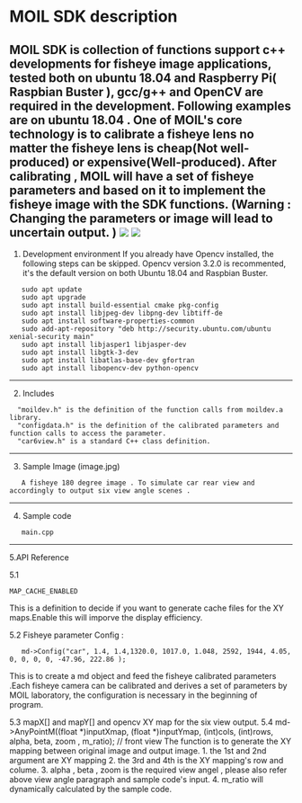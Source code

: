 MOIL SDK description
============================================================================================================================
MOIL SDK is collection of functions support c++ developments for fisheye image applications, tested both on ubuntu 18.04 and Raspberry Pi( Raspbian Buster ), gcc/g++ and OpenCV are required in the development. Following examples are on ubuntu 18.04 .
One of MOIL's core technology is to calibrate a fisheye lens no matter the fisheye lens is cheap(Not well-produced) or expensive(Well-produced). After calibrating , MOIL will have a set of fisheye parameters and based on it to implement the fisheye image with the SDK functions. (Warning : Changing the parameters or image will lead to uncertain output. )
![](https://user-images.githubusercontent.com/3524867/73999970-65850480-49a1-11ea-9e0b-6b88d1d49fb7.jpg)
![](https://user-images.githubusercontent.com/3524867/74001393-61a7b100-49a6-11ea-96a0-112dbdeb7b05.jpg)
-----------------------------------------------------------------------------------------------------------------------------
1. Development environment
   If you already have Opencv installed, the following steps can be skipped. Opencv version 3.2.0 is    recommented, it's the default version on both Ubuntu 18.04 and Raspbian Buster.
```
   sudo apt update
   sudo apt upgrade
   sudo apt install build-essential cmake pkg-config
   sudo apt install libjpeg-dev libpng-dev libtiff-de
   sudo apt install software-properties-common
   sudo add-apt-repository "deb http://security.ubuntu.com/ubuntu xenial-security main"
   sudo apt install libjasper1 libjasper-dev
   sudo apt install libgtk-3-dev
   sudo apt install libatlas-base-dev gfortran
   sudo apt install libopencv-dev python-opencv
```
-----------------------------------------------------------------------------------------------------------------------------

2. Includes
```
  "moildev.h" is the definition of the function calls from moildev.a library.
  "configdata.h" is the definition of the calibrated parameters and function calls to access the parameter. 
  "car6view.h" is a standard C++ class definition. 
```
-----------------------------------------------------------------------------------------------------------------------------

3. Sample Image (image.jpg)
```
   A fisheye 180 degree image . To simulate car rear view and accordingly to output six view angle scenes .
```
-----------------------------------------------------------------------------------------------------------------------------

4. Sample code 
```
   main.cpp
```
-----------------------------------------------------------------------------------------------------------------------------

5.API Reference

5.1 
```
MAP_CACHE_ENABLED
```
This is a definition to decide if you want to generate cache files for the XY maps.Enable this will imporve the display efficiency. 

5.2 Fisheye parameter Config : 
```
   md->Config("car", 1.4, 1.4,1320.0, 1017.0, 1.048, 2592, 1944, 4.05, 0, 0, 0, 0, -47.96, 222.86 );
```
This is to create a md object and feed the fisheye calibrated parameters .Each fisheye camera can be calibrated and derives a set of parameters by MOIL laboratory, the configuration is necessary in the beginning of program.
    
   5.3 mapX[] and mapY[] and opencv XY map for the six view output.
   5.4 md->AnyPointM((float *)inputXmap, (float *)inputYmap, (int)cols, (int)rows, alpha, beta, zoom , m_ratio); // front view
   The function is to generate the XY mapping between original image and output image. 
      1. the 1st and 2nd argument are XY mapping 
      2. the 3rd and 4th is the XY mapping's row and colume.
      3. alpha , beta , zoom is the required view angel , please also refer above view angle paragraph and sample code's input. 
      4. m_ratio will dynamically calculated by the sample code.
```

